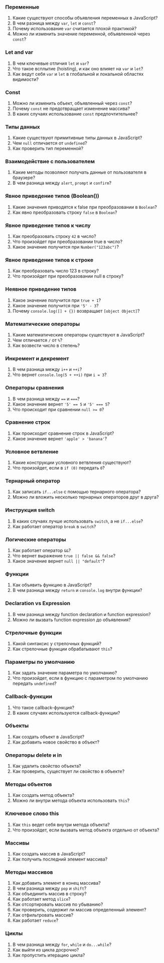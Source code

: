### **Переменные**

1.  Какие существуют способы объявления переменных в JavaScript?
2.  В чем разница между `var`, `let` и `const`?
3.  Почему использование `var` считается плохой практикой?
4.  Можно ли изменить значение переменной, объявленной через `const`?

### **Let and var**

1.  В чем ключевые отличия `let` и `var`?
2.  Что такое всплытие (hoisting), и как оно влияет на `var` и `let`?
3.  Как ведут себя `var` и `let` в глобальной и локальной областях видимости?

### **Const**

1.  Можно ли изменить объект, объявленный через `const`?
2.  Почему `const` не предотвращает изменение массива?
3.  В каких случаях использование `const` предпочтительнее?

### **Типы данных**

1.  Какие существуют примитивные типы данных в JavaScript?
2.  Чем `null` отличается от `undefined`?
3.  Как проверить тип переменной?

### **Взаимодействие с пользователем**

1.  Какие методы позволяют получать данные от пользователя в браузере?
2.  В чем разница между `alert`, `prompt` и `confirm`?

### **Явное приведение типов (Boolean())**

1.  Какие значения приводятся к false при преобразовании в `Boolean`?
2.  Как явно преобразовать строку `false` в `Boolean`?

### **Явное приведение типов к числу**

1.  Как преобразовать строку `42` в число?
2.  Что произойдет при преобразовании true в число?
3.  Какое значение получится при `Number("123abc")`?

### **Явное приведение типов к строке**

1.  Как преобразовать число 123 в строку?
2.  Что произойдет при преобразовании null в строку?

### **Неявное приведение типов**

1.  Какое значение получится при `true + 1`?
2.  Какое значение получится при `'5' - 3`?
3.  Почему `console.log([] + {})` возвращает `[object Object]`?

### **Математические операторы**

1.  Какие математические операторы существуют в JavaScript?
2.  Чем отличается `/` от `%`?
3.  Как возвести число в степень?

### **Инкремент и декремент**

1.  В чем разница между `i++` и `++i`?
2.  Что вернет `console.log(5 + ++i)` при `i = 3`?

### **Операторы сравнения**

1.  В чем разница между `==` и `===`?
2.  Какое значение вернет `'5' == 5` и `'5' === 5`?
3.  Что происходит при сравнении `null >= 0`?

### **Сравнение строк**

1.  Как происходит сравнение строк в JavaScript?
2.  Какое значение вернет `'apple' > 'banana'`?

### **Условное ветвление**

1.  Какие конструкции условного ветвления существуют?
2.  Что произойдет, если в `if (0)` передать `0`?

### **Тернарный оператор**

1.  Как записать `if...else` с помощью тернарного оператора?
2.  Можно ли вложить несколько тернарных операторов друг в друга?

### **Инструкция switch**

1.  В каких случаях лучше использовать `switch`, а не `if...else`?
2.  Как работает оператор `break` в `switch`?

### **Логические операторы**

1.  Как работает оператор `&&`?
2.  Что вернет выражение `true || false && false`?
3.  Какое значение вернет `null || "default"`?

### **Функции**

1.  Как объявить функцию в JavaScript?
2.  В чем разница между `return` и `console.log` внутри функции?

### **Declaration vs Expression**

1.  В чем разница между function declaration и function expression?
2.  Можно ли вызвать function expression до объявления?

### **Стрелочные функции**

1.  Какой синтаксис у стрелочных функций?
2.  Как стрелочные функции обрабатывают `this`?

### **Параметры по умолчанию**

1.  Как задать значение параметра по умолчанию?
2.  Что произойдет, если в функцию с параметром по умолчанию передать `undefined`?

### **Callback-функции**

1.  Что такое callback-функция?
2.  В каких случаях используются callback-функции?

### **Объекты**

1.  Как создать объект в JavaScript?
2.  Как добавить новое свойство в объект?

### **Операторы delete и in**

1.  Как удалить свойство объекта?
2.  Как проверить, существует ли свойство в объекте?

### **Методы объектов**

1.  Как создать метод объекта?
2.  Можно ли внутри метода объекта использовать `this`?

### **Ключевое слово this**

1.  Как `this` ведет себя внутри метода объекта?
2.  Что произойдет, если вызвать метод объекта отдельно от объекта?

### **Массивы**

1.  Как создать массив в JavaScript?
2.  Как получить последний элемент массива?

### **Методы массивов**

1.  Как добавить элемент в конец массива?
2.  В чем разница между `pop` и `shift`?
3.  Как объединить массив в строку?
4.  Как работает метод `slice`?
5.  Как отсортировать массив по убыванию?
6.  Как проверить, содержит ли массив определенный элемент?
7.  Как отфильтровать массив?
8.  Как работает `reduce`?

### **Циклы**

1.  В чем разница между `for`, `while` и `do...while`?
2.  Как выйти из цикла досрочно?
3.  Как пропустить итерацию цикла?
